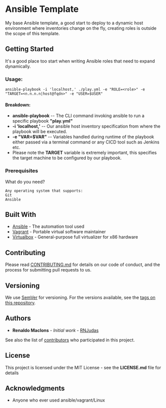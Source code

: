 # Ansible Template

My base Ansible template, a good start to deploy to a dynamic host environment where inventories change on the fly, creating roles is outside the scope of this template.

## Getting Started

It's a good place too start  when writing Ansible roles that need to expand dynamically.

### Usage:
```
ansible-playbook -i 'localhost,' ./play.yml -e "ROLE=<role>" -e "TARGET=<n.n.n.n|host@fqdn>" -e "USER=$USER"
```

#### Breakdown:

* **ansible-playbook** -- The CLI command invoking ansible to run a specific playbook **"play.yml"**
* **-i 'localhost,'** -- Our ansible host inventory specification from where the playbook will be executed.
* **-e "VAR=$VAR"** -- Variables handled during runtime of the playbook either passed via a terminal command or any CICD tool such as Jenkins etc.
* Please note the **TARGET** variable is extremely important, this specifies the target machine to be configured by our playbook.

### Prerequisites

What do you need?

```
Any operating system that supports:
Git
Ansible
```

## Built With

* [Ansible](https://www.ansible.com/) - The automation tool used
* [Vagrant](https://www.vagrantup.com/) - Portable virtual software maintainer
* [Virtualbox](https://www.virtualbox.org/wiki/VirtualBox) -  General-purpose full virtualizer for x86 hardware

## Contributing

Please read [CONTRIBUTING.md](https://github.com/rnjudas) for details on our code of conduct, and the process for submitting pull requests to us.

## Versioning

We use [SemVer](http://semver.org/) for versioning. For the versions available, see the [tags on this repository](https://github.com/your/project/tags).

## Authors

* **Renaldo Maclons** - *Initial work* - [RNJudas](https://github.com/rnjudas)

See also the list of [contributors](https://github.com/rnjudas) who participated in this project.

## License

This project is licensed under the MIT License - see the **LICENSE.md** file for details

## Acknowledgments

* Anyone who ever used ansible/vagrant/Linux
